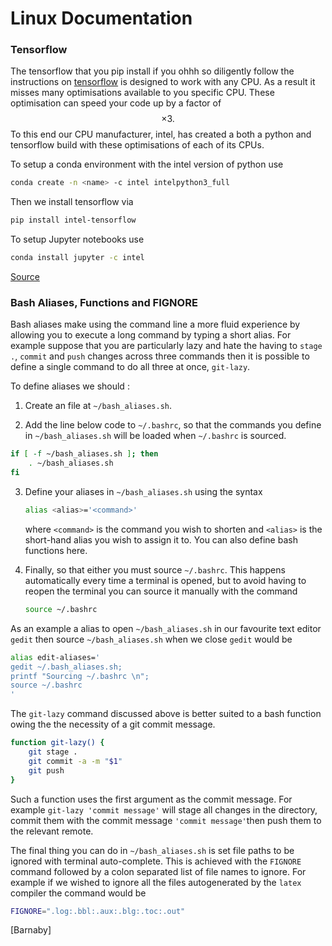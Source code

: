 # Linux Documentation 

<!-- toc -->

### Tensorflow

The tensorflow that you pip install if you ohhh so diligently follow the instructions on [tensorflow](https://www.tensorflow.org/install) is designed to work with any CPU. As a result it misses many optimisations available to you specific CPU. These optimisation can speed your code up by a factor of $$\times 3.$$ To this end our CPU manufacturer, intel, has created a both a python and tensorflow build with these optimisations of each of its CPUs. 

To setup a conda environment with the intel version of python use

```bash
conda create -n <name> -c intel intelpython3_full
```

 Then we install tensorflow via

```bash
pip install intel-tensorflow
```

To setup Jupyter notebooks use 

```bash
conda install jupyter -c intel
```

[Source](https://towardsdatascience.com/optimize-your-cpu-for-deep-learning-424a199d7a87)

### Bash Aliases, Functions and  FIGNORE

Bash aliases make using the command line a more fluid experience by allowing you to execute a long command by typing a short alias. For example suppose that you are particularly lazy and  hate the having to `stage .`, `commit` and `push` changes across three commands then it is possible to define a single command to do all three at once, `git-lazy`. 

To define aliases we should :

1. Create an file at `~/bash_aliases.sh`. 

2. Add the line below code  to `~/.bashrc`, so that the commands you define in `~/bash_aliases.sh` will be loaded when `~/.bashrc` is sourced. 

```bash
if [ -f ~/bash_aliases.sh ]; then
    . ~/bash_aliases.sh
fi

```

3. Define your aliases in `~/bash_aliases.sh` using the syntax 

   ```bash
   alias <alias>='<command>'
   ```

   where `<command>` is the command you wish to shorten and `<alias>` is the short-hand alias you wish to assign it to.  You can also define bash functions here.

4. Finally, so that either you must source ``~/.bashrc``. This happens automatically every time a terminal is opened, but to avoid having to reopen the terminal you can source it manually with the command 

   ```bash
   source ~/.bashrc
   ```

As an example a alias to open `~/bash_aliases.sh` in our favourite text editor `gedit` then source `~/bash_aliases.sh` when we close `gedit` would be 

```bash
alias edit-aliases='
gedit ~/.bash_aliases.sh; 
printf "Sourcing ~/.bashrc \n";
source ~/.bashrc
'
```

The `git-lazy` command discussed above is better suited to a bash function owing the the necessity of a git commit message. 

```bash
function git-lazy() {
    git stage .
    git commit -a -m "$1"
    git push
}
```

Such a function uses the first argument as the commit message. For example `git-lazy 'commit message'` will stage all changes in the directory, commit them with the commit message `'commit message'`then push them to the relevant remote.  

The final thing you can do in `~/bash_aliases.sh` is set file paths to be ignored with terminal auto-complete. This is achieved with the  `FIGNORE` command followed by a colon separated list of file names to ignore. For example if we wished to ignore all the files autogenerated by the `latex` compiler the command would be	

```bash
FIGNORE=".log:.bbl:.aux:.blg:.toc:.out"
```

[Barnaby]